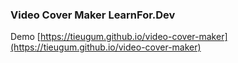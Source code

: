 ### Video Cover Maker LearnFor.Dev
Demo [https://tieugum.github.io/video-cover-maker](https://tieugum.github.io/video-cover-maker)